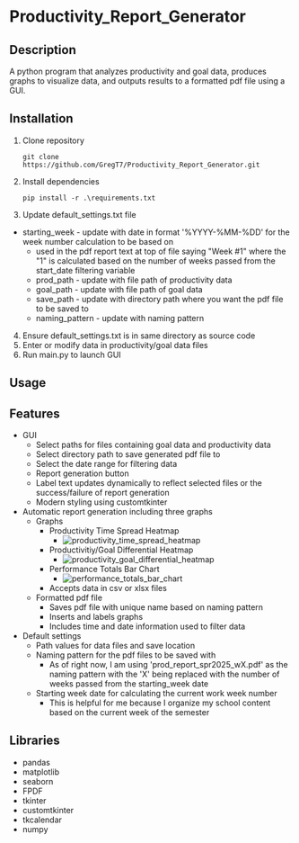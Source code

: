 # Productivity_Report_Generator

## Description
A python program that analyzes productivity and goal data, produces graphs to visualize data, and outputs results to a formatted pdf file using a GUI.

## Installation
1. Clone repository
   ```
   git clone https://github.com/GregT7/Productivity_Report_Generator.git
   ```
2. Install dependencies
   ```
   pip install -r .\requirements.txt
   ```
3. Update default_settings.txt file
  * starting_week - update with date in format '%YYYY-%MM-%DD' for the week number calculation to be based on
    * used in the pdf report text at top of file saying "Week #1" where the "1" is calculated based on the number of weeks passed from the start_date filtering variable
    * prod_path - update with file path of productivity data
    * goal_path - update with file path of goal data
    * save_path - update with directory path where you want the pdf file to be saved to
    * naming_pattern - update with naming pattern
4. Ensure default_settings.txt is in same directory as source code
5. Enter or modify data in productivity/goal data files
6. Run main.py to launch GUI
## Usage

## Features
 * GUI
   * Select paths for files containing goal data and productivity data
   * Select directory path to save generated pdf file to
   * Select the date range for filtering data
   * Report generation button
   * Label text updates dynamically to reflect selected files or the success/failure of report generation
   * Modern styling using customtkinter
 * Automatic report generation including three graphs
   * Graphs
     * Productivity Time Spread Heatmap
       * ![productivity_time_spread_heatmap](https://github.com/user-attachments/assets/945a183a-61fa-4afb-9578-a7e630fb39fc)
     * Productivitiy/Goal Differential Heatmap
       * ![productivity_goal_differential_heatmap](https://github.com/user-attachments/assets/41d957b3-6893-41c4-bc48-431370d77464)
     * Performance Totals Bar Chart
       * ![performance_totals_bar_chart](https://github.com/user-attachments/assets/2327df9a-9549-4fb6-b0a7-5475ed496e86)
     * Accepts data in csv or xlsx files
   * Formatted pdf file
     * Saves pdf file with unique name based on naming pattern
     * Inserts and labels graphs
     * Includes time and date information used to filter data
 * Default settings
     * Path values for data files and save location
     * Naming pattern for the pdf files to be saved with
       * As of right now, I am using 'prod_report_spr2025_wX.pdf' as the naming pattern with the 'X' being replaced with the number of weeks passed from the starting_week date
     * Starting week date for calculating the current work week number
       * This is helpful for me because I organize my school content based on the current week of the semester

## Libraries
 - pandas
 - matplotlib
 - seaborn
 - FPDF
 - tkinter
 - customtkinter
 - tkcalendar
 - numpy
